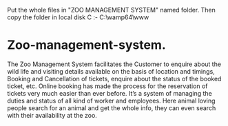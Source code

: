 Put the whole files in "ZOO MANAGEMENT SYSTEM" named folder.
Then copy the folder in local disk C :- C:\wamp64\www
# Zoo-management-system.
The Zoo Management System facilitates the Customer to enquire about the wild life and visiting details available on the basis of location  and timings, Booking and Cancellation of tickets, enquire about the status of the booked ticket, etc. Online booking has made the process for the reservation of tickets very much easier than ever before. It’s a system of managing the duties and status of all kind of worker and employees. Here animal loving people search for an animal and get the whole info, they can even search with their availability at the zoo. 
